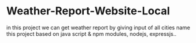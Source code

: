 # Weather-Report-Website-Local
in this project we can get weather report by giving input of all cities name
this project based on java script &
npm modules, nodejs, expressjs..
